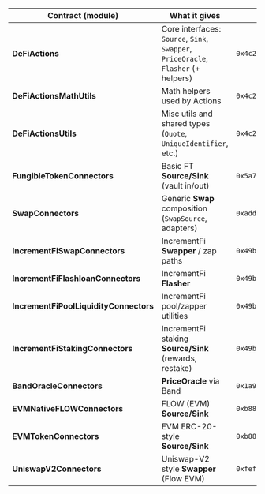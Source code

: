 | Contract (module)                      | What it gives                                                                      |          **Testnet** |          **Mainnet** |
| -------------------------------------- | ---------------------------------------------------------------------------------- | -------------------: | -------------------: |
| **DeFiActions**                        | Core interfaces: `Source`, `Sink`, `Swapper`, `PriceOracle`, `Flasher` (+ helpers) | `0x4c2ff9dd03ab442f` | `0x92195d814edf9cb0` |
| **DeFiActionsMathUtils**               | Math helpers used by Actions                                                       | `0x4c2ff9dd03ab442f` | `0x92195d814edf9cb0` |
| **DeFiActionsUtils**                   | Misc utils and shared types (`Quote`, `UniqueIdentifier`, etc.)                    | `0x4c2ff9dd03ab442f` | `0x92195d814edf9cb0` |
| **FungibleTokenConnectors**            | Basic FT **Source/Sink** (vault in/out)                                            | `0x5a7b9cee9aaf4e4e` | `0x1d9a619393e9fb53` |
| **SwapConnectors**                     | Generic **Swap** composition (`SwapSource`, adapters)                              | `0xaddd594cf410166a` | `0x0bce04a00aedf132` |
| **IncrementFiSwapConnectors**          | IncrementFi **Swapper** / zap paths                                                | `0x49bae091e5ea16b5` | `0xefa9bd7d1b17f1ed` |
| **IncrementFiFlashloanConnectors**     | IncrementFi **Flasher**                                                            | `0x49bae091e5ea16b5` | `0xefa9bd7d1b17f1ed` |
| **IncrementFiPoolLiquidityConnectors** | IncrementFi pool/zapper utilities                                                  | `0x49bae091e5ea16b5` | `0xefa9bd7d1b17f1ed` |
| **IncrementFiStakingConnectors**       | IncrementFi staking **Source/Sink** (rewards, restake)                             | `0x49bae091e5ea16b5` | `0xefa9bd7d1b17f1ed` |
| **BandOracleConnectors**               | **PriceOracle** via Band                                                           | `0x1a9f5d18d096cd7a` | `0xf627b5c89141ed99` |
| **EVMNativeFLOWConnectors**            | FLOW (EVM) **Source/Sink**                                                         | `0xb88ba0e976146cd1` | `0xcc15a0c9c656b648` |
| **EVMTokenConnectors**                 | EVM ERC-20-style **Source/Sink**                                                   | `0xb88ba0e976146cd1` | `0xcc15a0c9c656b648` |
| **UniswapV2Connectors**                | Uniswap-V2 style **Swapper** (Flow EVM)                                            | `0xfef8e4c5c16ccda5` | `0x0e5b1dececaca3a8` |

